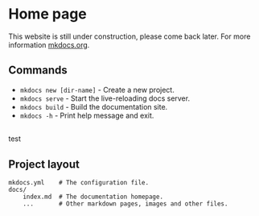 # Home page

This website is still under construction, please come back later.
For more information [mkdocs.org](https://www.mkdocs.org).

## Commands

* `mkdocs new [dir-name]` - Create a new project.
* `mkdocs serve` - Start the live-reloading docs server.
* `mkdocs build` - Build the documentation site.
* `mkdocs -h` - Print help message and exit.

##

test

## Project layout

    mkdocs.yml    # The configuration file.
    docs/
        index.md  # The documentation homepage.
        ...       # Other markdown pages, images and other files.
